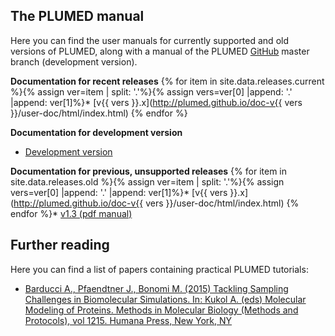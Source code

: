 The PLUMED manual
------------------------------------
Here you can find the user manuals for currently supported and old versions of PLUMED, along
with a manual of the PLUMED [GitHub](https://github.com/plumed/plumed2) master branch (development version).

__Documentation for recent releases__
{% for item in site.data.releases.current %}{% assign ver=item | split: '.'%}{% assign vers=ver[0] |append: '.' |append: ver[1]%}* [v{{ vers }}.x](http://plumed.github.io/doc-v{{ vers }}/user-doc/html/index.html)
{% endfor %}

__Documentation for development version__
* [Development version](http://plumed.github.io/doc-master/user-doc/html/index.html)

__Documentation for previous, unsupported releases__
{% for item in site.data.releases.old %}{% assign ver=item | split: '.'%}{% assign vers=ver[0] |append: '.' |append: ver[1]%}* [v{{ vers }}.x](http://plumed.github.io/doc-v{{ vers }}/user-doc/html/index.html)
{% endfor %}* [v1.3 (pdf manual)](/pdf/manual_1-3-0.pdf)

Further reading
------------------------------------
Here you can find a list of papers containing practical PLUMED tutorials:

* [Barducci A., Pfaendtner J., Bonomi M. (2015) Tackling Sampling Challenges in Biomolecular Simulations. In: Kukol A. (eds) Molecular Modeling of Proteins. Methods in Molecular Biology (Methods and Protocols), vol 1215. Humana Press, New York, NY](https://link.springer.com/protocol/10.1007/978-1-4939-1465-4_8)

